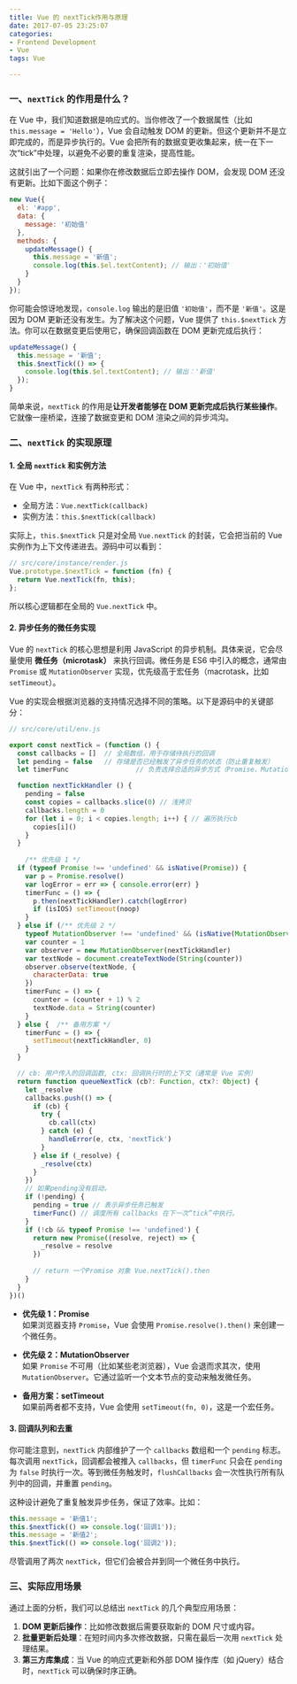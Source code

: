 ```yaml
---
title: Vue 的 nextTick作用与原理
date: 2017-07-05 23:25:07
categories: 
- Frontend Development
- Vue
tags: Vue

---
```




### 一、`nextTick` 的作用是什么？

在 Vue 中，我们知道数据是响应式的。当你修改了一个数据属性（比如 `this.message = 'Hello'`），Vue 会自动触发 DOM 的更新。但这个更新并不是立即完成的，而是异步执行的。Vue 会把所有的数据变更收集起来，统一在下一次“tick”中处理，以避免不必要的重复渲染，提高性能。

这就引出了一个问题：如果你在修改数据后立即去操作 DOM，会发现 DOM 还没有更新。比如下面这个例子：

```javascript
new Vue({
  el: '#app',
  data: {
    message: '初始值'
  },
  methods: {
    updateMessage() {
      this.message = '新值';
      console.log(this.$el.textContent); // 输出：'初始值'
    }
  }
});
```

你可能会惊讶地发现，`console.log` 输出的是旧值 `'初始值'`，而不是 `'新值'`。这是因为 DOM 更新还没有发生。为了解决这个问题，Vue 提供了 `this.$nextTick` 方法。你可以在数据变更后使用它，确保回调函数在 DOM 更新完成后执行：

```javascript
updateMessage() {
  this.message = '新值';
  this.$nextTick(() => {
    console.log(this.$el.textContent); // 输出：'新值'
  });
}
```

简单来说，`nextTick` 的作用是**让开发者能够在 DOM 更新完成后执行某些操作**。它就像一座桥梁，连接了数据变更和 DOM 渲染之间的异步鸿沟。

### 二、`nextTick` 的实现原理

#### 1. 全局 `nextTick` 和实例方法

在 Vue 中，`nextTick` 有两种形式：

- 全局方法：`Vue.nextTick(callback)`
- 实例方法：`this.$nextTick(callback)`

实际上，`this.$nextTick` 只是对全局 `Vue.nextTick` 的封装，它会把当前的 Vue 实例作为上下文传递进去。源码中可以看到：

```javascript
// src/core/instance/render.js
Vue.prototype.$nextTick = function (fn) {
  return Vue.nextTick(fn, this);
};
```

所以核心逻辑都在全局的 `Vue.nextTick` 中。

#### 2. 异步任务的微任务实现

Vue 的 `nextTick` 的核心思想是利用 JavaScript 的异步机制。具体来说，它会尽量使用 **微任务（microtask）** 来执行回调。微任务是 ES6 中引入的概念，通常由 `Promise` 或 `MutationObserver` 实现，优先级高于宏任务（macrotask，比如 `setTimeout`）。

Vue 的实现会根据浏览器的支持情况选择不同的策略。以下是源码中的关键部分：

```javascript
// src/core/util/env.js

export const nextTick = (function () {
  const callbacks = [] 	// 全局数组，用于存储待执行的回调
  let pending = false 	// 存储是否已经触发了异步任务的状态（防止重复触发）
  let timerFunc					// 负责选择合适的异步方式（Promise、MutationObserver 或 setTimeout）来调度回调执行

  function nextTickHandler () {
    pending = false
    const copies = callbacks.slice(0) // 浅拷贝
    callbacks.length = 0
    for (let i = 0; i < copies.length; i++) { // 遍历执行cb
      copies[i]()
    }
  }
  
	/** 优先级 1 */
  if (typeof Promise !== 'undefined' && isNative(Promise)) {   
    var p = Promise.resolve()
    var logError = err => { console.error(err) }
    timerFunc = () => {
      p.then(nextTickHandler).catch(logError)
      if (isIOS) setTimeout(noop)
    }
  } else if (/** 优先级 2 */
    typeof MutationObserver !== 'undefined' && (isNative(MutationObserver) || MutationObserver.toString() === '[object MutationObserverConstructor]')) {
    var counter = 1
    var observer = new MutationObserver(nextTickHandler)
    var textNode = document.createTextNode(String(counter))
    observer.observe(textNode, {
      characterData: true
    })
    timerFunc = () => {
      counter = (counter + 1) % 2
      textNode.data = String(counter)
    }
  } else {	/** 备用方案 */
    timerFunc = () => {
      setTimeout(nextTickHandler, 0)
    }
  }

  // cb: 用户传入的回调函数, ctx: 回调执行时的上下文（通常是 Vue 实例）
  return function queueNextTick (cb?: Function, ctx?: Object) {
    let _resolve
    callbacks.push(() => {
      if (cb) {
        try {
          cb.call(ctx)
        } catch (e) {
          handleError(e, ctx, 'nextTick')
        }
      } else if (_resolve) {
        _resolve(ctx)
      }
    })
    // 如果pending没有启动，
    if (!pending) {
      pending = true // 表示异步任务已触发
      timerFunc() // 调度所有 callbacks 在下一次“tick”中执行。
    }
    if (!cb && typeof Promise !== 'undefined') {
      return new Promise((resolve, reject) => {
        _resolve = resolve
      })
      
      // return 一个Promise 对象 Vue.nextTick().then
    }
  }
})()
```

- **优先级 1：Promise**  
  如果浏览器支持 `Promise`，Vue 会使用 `Promise.resolve().then()` 来创建一个微任务。

- **优先级 2：MutationObserver**  
  如果 `Promise` 不可用（比如某些老浏览器），Vue 会退而求其次，使用 `MutationObserver`。它通过监听一个文本节点的变动来触发微任务。

- **备用方案：setTimeout**  
  如果前两者都不支持，Vue 会使用 `setTimeout(fn, 0)`，这是一个宏任务。

#### 3. 回调队列和去重

你可能注意到，`nextTick` 内部维护了一个 `callbacks` 数组和一个 `pending` 标志。每次调用 `nextTick`，回调都会被推入 `callbacks`，但 `timerFunc` 只会在 `pending` 为 `false` 时执行一次。等到微任务触发时，`flushCallbacks` 会一次性执行所有队列中的回调，并重置 `pending`。

这种设计避免了重复触发异步任务，保证了效率。比如：

```javascript
this.message = '新值1';
this.$nextTick(() => console.log('回调1'));
this.message = '新值2';
this.$nextTick(() => console.log('回调2'));
```

尽管调用了两次 `nextTick`，但它们会被合并到同一个微任务中执行。

### 三、实际应用场景

通过上面的分析，我们可以总结出 `nextTick` 的几个典型应用场景：

1. **DOM 更新后操作**：比如修改数据后需要获取新的 DOM 尺寸或内容。
2. **批量更新后处理**：在短时间内多次修改数据，只需在最后一次用 `nextTick` 处理结果。
3. **第三方库集成**：当 Vue 的响应式更新和外部 DOM 操作库（如 jQuery）结合时，`nextTick` 可以确保时序正确。
